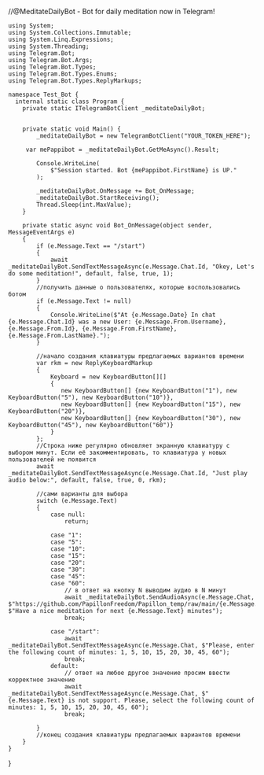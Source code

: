 //@MeditateDailyBot - Bot for daily meditation now in Telegram!

    using System;
    using System.Collections.Immutable;
    using System.Linq.Expressions;
    using System.Threading;
    using Telegram.Bot;
    using Telegram.Bot.Args;
    using Telegram.Bot.Types;
    using Telegram.Bot.Types.Enums;
    using Telegram.Bot.Types.ReplyMarkups;

    namespace Test_Bot {
      internal static class Program {
        private static ITelegramBotClient _meditateDailyBot;


        private static void Main() {
            _meditateDailyBot = new TelegramBotClient("YOUR_TOKEN_HERE");

         var mePappibot = _meditateDailyBot.GetMeAsync().Result;

            Console.WriteLine(
                $"Session started. Bot {mePappibot.FirstName} is UP."
            );

            _meditateDailyBot.OnMessage += Bot_OnMessage;
            _meditateDailyBot.StartReceiving();
            Thread.Sleep(int.MaxValue);
        }
        
        private static async void Bot_OnMessage(object sender, MessageEventArgs e)
        {
            if (e.Message.Text == "/start")
            {
                await _meditateDailyBot.SendTextMessageAsync(e.Message.Chat.Id, "Okey, Let's do some meditation!", default, false, true, 1);
            }
            //получить данные о пользователях, которые воспользовались ботом
            if (e.Message.Text != null)
            {
                Console.WriteLine($"At {e.Message.Date} In chat {e.Message.Chat.Id} was a new User: {e.Message.From.Username}, {e.Message.From.Id}, {e.Message.From.FirstName}, {e.Message.From.LastName}.");
            }

            //начало создания клавиатуры предлагаемых вариантов времени
            var rkm = new ReplyKeyboardMarkup
            {
                Keyboard = new KeyboardButton[][]
                {
                   new KeyboardButton[] {new KeyboardButton("1"), new KeyboardButton("5"), new KeyboardButton("10")},
                   new KeyboardButton[] {new KeyboardButton("15"), new KeyboardButton("20")},
                   new KeyboardButton[] {new KeyboardButton("30"), new KeyboardButton("45"), new KeyboardButton("60")}
                }
            };
            //Строка ниже регулярно обновляет экранную клавиатуру с выбором минут. Если её закомментировать, то клавиатура у новых пользователей не появится
            await _meditateDailyBot.SendTextMessageAsync(e.Message.Chat.Id, "Just play audio below:", default, false, true, 0, rkm);
            
            //сами варианты для выбора
            switch (e.Message.Text)
            {
                case null:
                    return;
                
                case "1":
                case "5":
                case "10":
                case "15":
                case "20":
                case "30":
                case "45":
                case "60":
                    // в ответ на кнопку N выводим аудио в N минут
                    await _meditateDailyBot.SendAudioAsync(e.Message.Chat, $"https://github.com/PapillonFreedom/Papillon_temp/raw/main/{e.Message.Text}min.ogg", $"Have a nice meditation for next {e.Message.Text} minutes");
                    break;
                
                case "/start":
                    await _meditateDailyBot.SendTextMessageAsync(e.Message.Chat, $"Please, enter the following count of minutes: 1, 5, 10, 15, 20, 30, 45, 60");
                    break;
                default:
                    // ответ на любое другое значение просим ввести корректное значение
                    await _meditateDailyBot.SendTextMessageAsync(e.Message.Chat, $"{e.Message.Text} is not support. Please, select the following count of minutes: 1, 5, 10, 15, 20, 30, 45, 60");
                    break;
                
            }
            //конец создания клавиатуры предлагаемых вариантов времени
        }
    }
}
